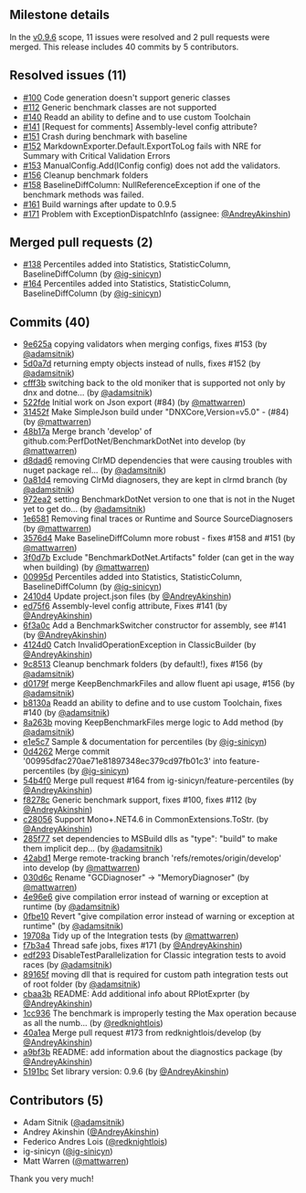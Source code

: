 ## Milestone details

In the [v0.9.6](https://github.com/dotnet/BenchmarkDotNet/issues?q=milestone:v0.9.6) scope, 
11 issues were resolved and 2 pull requests were merged.
This release includes 40 commits by 5 contributors.

## Resolved issues (11)

* [#100](https://github.com/dotnet/BenchmarkDotNet/issues/100) Code generation doesn't support generic classes
* [#112](https://github.com/dotnet/BenchmarkDotNet/issues/112) Generic benchmark classes are not supported
* [#140](https://github.com/dotnet/BenchmarkDotNet/issues/140) Readd an ability to define and to use custom Toolchain
* [#141](https://github.com/dotnet/BenchmarkDotNet/issues/141) [Request for comments] Assembly-level config attribute?
* [#151](https://github.com/dotnet/BenchmarkDotNet/issues/151) Crash during benchmark with baseline
* [#152](https://github.com/dotnet/BenchmarkDotNet/issues/152) MarkdownExporter.Default.ExportToLog fails with NRE for Summary with Critical Validation Errors
* [#153](https://github.com/dotnet/BenchmarkDotNet/issues/153) ManualConfig.Add(IConfig config) does not add the validators.
* [#156](https://github.com/dotnet/BenchmarkDotNet/issues/156) Cleanup benchmark folders
* [#158](https://github.com/dotnet/BenchmarkDotNet/issues/158) BaselineDiffColumn: NullReferenceException if one of the benchmark methods was failed.
* [#161](https://github.com/dotnet/BenchmarkDotNet/issues/161) Build warnings after update to 0.9.5
* [#171](https://github.com/dotnet/BenchmarkDotNet/issues/171) Problem with ExceptionDispatchInfo (assignee: [@AndreyAkinshin](https://github.com/AndreyAkinshin))

## Merged pull requests (2)

* [#138](https://github.com/dotnet/BenchmarkDotNet/pull/138) Percentiles added into Statistics, StatisticColumn, BaselineDiffColumn (by [@ig-sinicyn](https://github.com/ig-sinicyn))
* [#164](https://github.com/dotnet/BenchmarkDotNet/pull/164) Percentiles added into Statistics, StatisticColumn, BaselineDiffColumn (by [@ig-sinicyn](https://github.com/ig-sinicyn))

## Commits (40)

* [9e625a](https://github.com/dotnet/BenchmarkDotNet/commit/9e625a0d3d39fdbbf89740fbf8408afdbe1c6d38) copying validators when merging configs, fixes #153 (by [@adamsitnik](https://github.com/adamsitnik))
* [5d0a7d](https://github.com/dotnet/BenchmarkDotNet/commit/5d0a7d9074496af939f65afffd17013f3efad10d) returning empty objects instead of nulls, fixes #152 (by [@adamsitnik](https://github.com/adamsitnik))
* [cfff3b](https://github.com/dotnet/BenchmarkDotNet/commit/cfff3b92b3586749a82de3d179bda423878deada) switching back to the old moniker that is supported not only by dnx and dotne... (by [@adamsitnik](https://github.com/adamsitnik))
* [522fde](https://github.com/dotnet/BenchmarkDotNet/commit/522fde418d0063a345c477ea8fe4c819ae19fc1f) Initial work on Json export (#84) (by [@mattwarren](https://github.com/mattwarren))
* [31452f](https://github.com/dotnet/BenchmarkDotNet/commit/31452f3a0698be785fa37e8668d2f54df26a5595) Make SimpleJson build under "DNXCore,Version=v5.0" -  (#84) (by [@mattwarren](https://github.com/mattwarren))
* [48b17a](https://github.com/dotnet/BenchmarkDotNet/commit/48b17aac6e6ac36ee77d44b023dca24149877b10) Merge branch 'develop' of github.com:PerfDotNet/BenchmarkDotNet into develop (by [@mattwarren](https://github.com/mattwarren))
* [d8dad6](https://github.com/dotnet/BenchmarkDotNet/commit/d8dad6cf3d41e9d48b0129b642957596587cf500) removing ClrMD dependencies that were causing troubles with nuget package rel... (by [@adamsitnik](https://github.com/adamsitnik))
* [0a81d4](https://github.com/dotnet/BenchmarkDotNet/commit/0a81d4cca4dbeec8d5653dc10d54d9469fd8eb26) removing ClrMd diagnosers, they are kept in clrmd branch (by [@adamsitnik](https://github.com/adamsitnik))
* [972ea2](https://github.com/dotnet/BenchmarkDotNet/commit/972ea23f1a160e6cf141ec9051c41b871dd4881f) setting BenchmarkDotNet version to one that is not in the Nuget yet to get do... (by [@adamsitnik](https://github.com/adamsitnik))
* [1e6581](https://github.com/dotnet/BenchmarkDotNet/commit/1e65819e68faaa3187bad7441171f324f6026223) Removing final traces or Runtime and Source SourceDiagnosers (by [@mattwarren](https://github.com/mattwarren))
* [3576d4](https://github.com/dotnet/BenchmarkDotNet/commit/3576d4f4ccd619bcdff79742abb4d9496da7b0fc) Make BaselineDiffColumn more robust - fixes #158 and #151 (by [@mattwarren](https://github.com/mattwarren))
* [3f0d7b](https://github.com/dotnet/BenchmarkDotNet/commit/3f0d7bbc21d5ac6c4f903e050d1a4d3ad3fba251) Exclude "BenchmarkDotNet.Artifacts" folder (can get in the way when building) (by [@mattwarren](https://github.com/mattwarren))
* [00995d](https://github.com/dotnet/BenchmarkDotNet/commit/00995dfac270ae71e81897348ec379cd97fb01c3) Percentiles added into Statistics, StatisticColumn, BaselineDiffColumn (by [@ig-sinicyn](https://github.com/ig-sinicyn))
* [2410d4](https://github.com/dotnet/BenchmarkDotNet/commit/2410d4c2cd772def2b7c5271f7d7ff756621891e) Update project.json files (by [@AndreyAkinshin](https://github.com/AndreyAkinshin))
* [ed75f6](https://github.com/dotnet/BenchmarkDotNet/commit/ed75f614836b4cc990b9be8baf7ffde4af17f87d) Assembly-level config attribute, Fixes #141 (by [@AndreyAkinshin](https://github.com/AndreyAkinshin))
* [6f3a0c](https://github.com/dotnet/BenchmarkDotNet/commit/6f3a0cc97b3cb55289c61c6aab5d59e24c2b423c) Add a BenchmarkSwitcher constructor for assembly, see #141 (by [@AndreyAkinshin](https://github.com/AndreyAkinshin))
* [4124d0](https://github.com/dotnet/BenchmarkDotNet/commit/4124d054a8fc6ffb12a4b81e4ec80164d12eb043) Catch InvalidOperationException in ClassicBuilder (by [@AndreyAkinshin](https://github.com/AndreyAkinshin))
* [9c8513](https://github.com/dotnet/BenchmarkDotNet/commit/9c8513fc02eaff368ef2955f8118173373d9871a) Cleanup benchmark folders (by default!), fixes #156 (by [@adamsitnik](https://github.com/adamsitnik))
* [d0179f](https://github.com/dotnet/BenchmarkDotNet/commit/d0179f2dc0c47b759bc5f1fb997ab965700b7492) merge KeepBenchmarkFiles and allow fluent api usage, #156 (by [@adamsitnik](https://github.com/adamsitnik))
* [b8130a](https://github.com/dotnet/BenchmarkDotNet/commit/b8130a47c149ca2e1ddbdc9319fe2bbaa86d7243) Readd an ability to define and to use custom Toolchain, fixes #140 (by [@adamsitnik](https://github.com/adamsitnik))
* [8a263b](https://github.com/dotnet/BenchmarkDotNet/commit/8a263b23e7a70726546dbd7d020607e571f19926) moving KeepBenchmarkFiles merge logic to Add method (by [@adamsitnik](https://github.com/adamsitnik))
* [e1e5c7](https://github.com/dotnet/BenchmarkDotNet/commit/e1e5c7c7fc349d106d48ec0bf0cd4b13888c61c3) Sample & documentation for percentiles (by [@ig-sinicyn](https://github.com/ig-sinicyn))
* [0d4262](https://github.com/dotnet/BenchmarkDotNet/commit/0d42625e067b8575cefc07bbabe3011f1acb08c7) Merge commit '00995dfac270ae71e81897348ec379cd97fb01c3' into feature-percentiles (by [@ig-sinicyn](https://github.com/ig-sinicyn))
* [54b4f0](https://github.com/dotnet/BenchmarkDotNet/commit/54b4f03297a31c45687b82b88c9c67da98c85241) Merge pull request #164 from ig-sinicyn/feature-percentiles (by [@AndreyAkinshin](https://github.com/AndreyAkinshin))
* [f8278c](https://github.com/dotnet/BenchmarkDotNet/commit/f8278cc1dce8785411b349383889b9d591fa8165) Generic benchmark support, fixes #100, fixes #112 (by [@AndreyAkinshin](https://github.com/AndreyAkinshin))
* [c28056](https://github.com/dotnet/BenchmarkDotNet/commit/c280565c88e330688e2ea0c37c06317ff1e22926) Support Mono+.NET4.6 in CommonExtensions.ToStr. (by [@AndreyAkinshin](https://github.com/AndreyAkinshin))
* [285f77](https://github.com/dotnet/BenchmarkDotNet/commit/285f774ea1c2cacd2ef2006be304da8e88800fc6) set dependencies to MSBuild dlls as "type": "build" to make them implicit dep... (by [@adamsitnik](https://github.com/adamsitnik))
* [42abd1](https://github.com/dotnet/BenchmarkDotNet/commit/42abd100c2089b1a11fd35a895cf499ab7a7f2e6) Merge remote-tracking branch 'refs/remotes/origin/develop' into develop (by [@mattwarren](https://github.com/mattwarren))
* [030d6c](https://github.com/dotnet/BenchmarkDotNet/commit/030d6c1223a10cbb80b4d7932151c27da759bf02) Rename "GCDiagnoser" -> "MemoryDiagnoser" (by [@mattwarren](https://github.com/mattwarren))
* [4e96e6](https://github.com/dotnet/BenchmarkDotNet/commit/4e96e65cc3405f0f9cae2c649f9ef14472c3b557) give compilation error instead of warning or exception at runtime (by [@adamsitnik](https://github.com/adamsitnik))
* [0fbe10](https://github.com/dotnet/BenchmarkDotNet/commit/0fbe1054303ec6c7270d5f84948b991979992b8e) Revert "give compilation error instead of warning or exception at runtime" (by [@adamsitnik](https://github.com/adamsitnik))
* [19708a](https://github.com/dotnet/BenchmarkDotNet/commit/19708ad7bccb817423095c9cedb13a4aa53bc9f1) Tidy up of the Integration tests (by [@mattwarren](https://github.com/mattwarren))
* [f7b3a4](https://github.com/dotnet/BenchmarkDotNet/commit/f7b3a459a92fa13ca7ef1246b99f5774f544dd9c) Thread safe jobs, fixes #171 (by [@AndreyAkinshin](https://github.com/AndreyAkinshin))
* [edf293](https://github.com/dotnet/BenchmarkDotNet/commit/edf293f6d6c69d18eeb0a4f3f4725bb06efdfe74) DisableTestParallelization for Classic integration tests to avoid races (by [@adamsitnik](https://github.com/adamsitnik))
* [89165f](https://github.com/dotnet/BenchmarkDotNet/commit/89165f2193c074a1ebb3a78d269d6c07fef444b7) moving dll that is required for custom path integration tests out of root folder (by [@adamsitnik](https://github.com/adamsitnik))
* [cbaa3b](https://github.com/dotnet/BenchmarkDotNet/commit/cbaa3bef2a3889eef3c2262b59b7bd693217bd6b) README: Add additional info about RPlotExprter (by [@AndreyAkinshin](https://github.com/AndreyAkinshin))
* [1cc936](https://github.com/dotnet/BenchmarkDotNet/commit/1cc93674b2dbacae49b3e792be6376c5403d3285) The benchmark is improperly testing the Max operation because as all the numb... (by [@redknightlois](https://github.com/redknightlois))
* [40a1ea](https://github.com/dotnet/BenchmarkDotNet/commit/40a1ea0fd8fb646b71077e01b41404f1eae5ec2e) Merge pull request #173 from redknightlois/develop (by [@AndreyAkinshin](https://github.com/AndreyAkinshin))
* [a9bf3b](https://github.com/dotnet/BenchmarkDotNet/commit/a9bf3ba0c406ac28641a59d87e0bf820046b4173) README: add information about the diagnostics package (by [@AndreyAkinshin](https://github.com/AndreyAkinshin))
* [5191bc](https://github.com/dotnet/BenchmarkDotNet/commit/5191bc98e19d97dce83fd944172d9fe491d7f8de) Set library version: 0.9.6 (by [@AndreyAkinshin](https://github.com/AndreyAkinshin))

## Contributors (5)

* Adam Sitnik ([@adamsitnik](https://github.com/adamsitnik))
* Andrey Akinshin ([@AndreyAkinshin](https://github.com/AndreyAkinshin))
* Federico Andres Lois ([@redknightlois](https://github.com/redknightlois))
* ig-sinicyn ([@ig-sinicyn](https://github.com/ig-sinicyn))
* Matt Warren ([@mattwarren](https://github.com/mattwarren))

Thank you very much!

